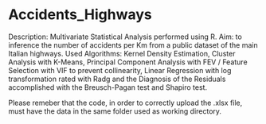 # Accidents_Highways
Description: Multivariate Statistical Analysis performed using R. 
Aim: to inference the number of accidents per Km from a public dataset of the main Italian highways. 
Used Algorithms: Kernel Density Estimation, Cluster Analysis with K-Means, Principal Component Analysis with FEV / Feature Selection with VIF to prevent collinearity, Linear Regression with log transformation rated with Radg and the Diagnosis of the Residuals accomplished with the Breusch-Pagan test and Shapiro test.

Please remeber that the code, in order to correctly upload the .xlsx file, must have the data in the same folder used as working directory.
